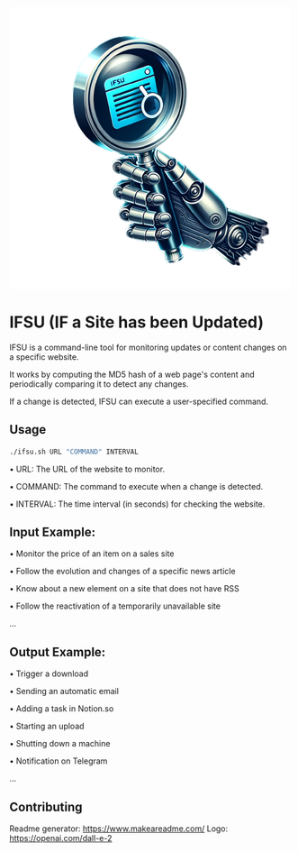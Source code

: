 ![Alt text](https://raw.githubusercontent.com/pocketvince/Ifsu/main/ifsu_transparent.png?raw=true "logo")

# IFSU (IF a Site has been Updated)
IFSU is a command-line tool for monitoring updates or content changes on a specific website.

It works by computing the MD5 hash of a web page's content and periodically comparing it to detect any changes.

If a change is detected, IFSU can execute a user-specified command.

## Usage

```bash
./ifsu.sh URL "COMMAND" INTERVAL
```
• URL: The URL of the website to monitor.

• COMMAND: The command to execute when a change is detected.

• INTERVAL: The time interval (in seconds) for checking the website.

## Input Example:

• Monitor the price of an item on a sales site

• Follow the evolution and changes of a specific news article

• Know about a new element on a site that does not have RSS

• Follow the reactivation of a temporarily unavailable site

...

## Output Example:

• Trigger a download

• Sending an automatic email

• Adding a task in Notion.so

• Starting an upload

• Shutting down a machine

• Notification on Telegram

...

## Contributing

Readme generator: https://www.makeareadme.com/
Logo: https://openai.com/dall-e-2
